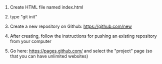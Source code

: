1) Create HTML file named index.html
2) type "git init"
3) Create a new repository on Github: https://github.com/new
4) After creating, follow the instructions for pushing an existing repository from your computer


3) Go here: https://pages.github.com/ and select the "project" page (so that you can have unlimited websites)
